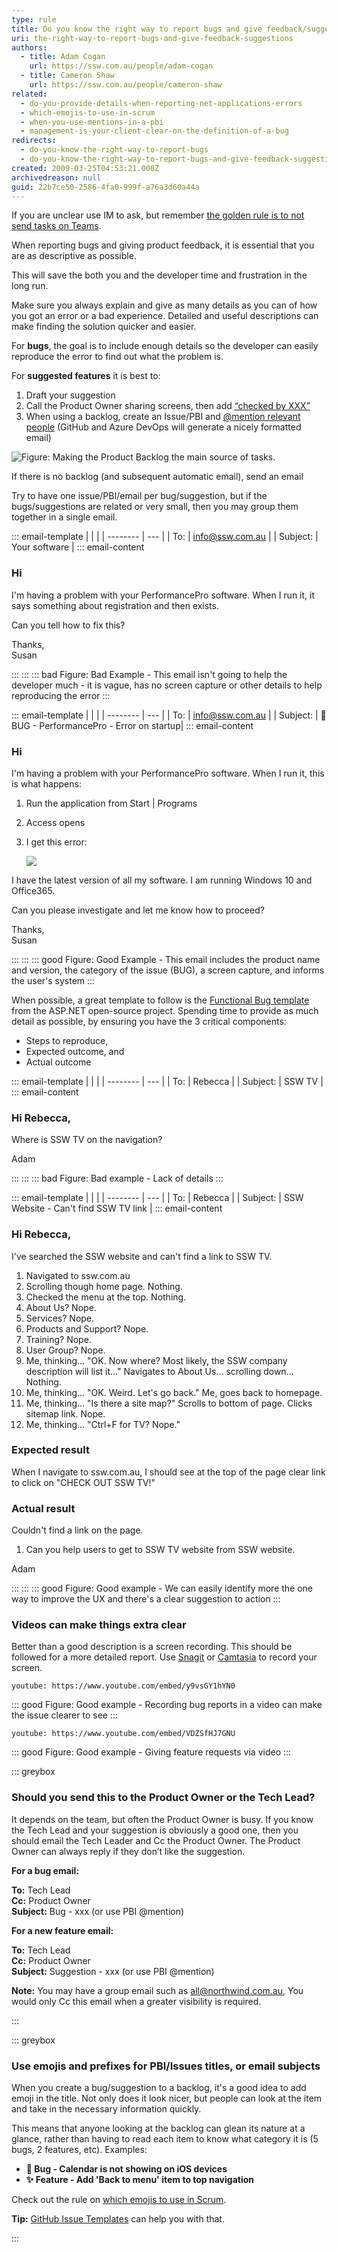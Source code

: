 ```yaml
---
type: rule
title: Do you know the right way to report bugs and give feedback/suggestions?
uri: the-right-way-to-report-bugs-and-give-feedback-suggestions
authors:
  - title: Adam Cogan
    url: https://ssw.com.au/people/adam-cogan
  - title: Cameron Shaw
    url: https://ssw.com.au/people/cameron-shaw
related:
  - do-you-provide-details-when-reporting-net-applications-errors
  - which-emojis-to-use-in-scrum
  - when-you-use-mentions-in-a-pbi
  - management-is-your-client-clear-on-the-definition-of-a-bug
redirects:
  - do-you-know-the-right-way-to-report-bugs
  - do-you-know-the-right-way-to-report-bugs-and-give-feedback-suggestions
created: 2009-03-25T04:53:21.000Z
archivedreason: null
guid: 22b7ce50-2586-4fa0-999f-a76a3d60a44a
---
```

If you are unclear use IM to ask, but remember [the golden rule is to not send tasks on Teams](/important-chats-should-be-in-an-email).

When reporting bugs and giving product feedback, it is essential that you are as descriptive as possible. 

This will save the both you and the developer time and frustration in the long run. 

Make sure you always explain and give as many details as you can of how you got an error or a bad experience. Detailed and useful descriptions can make finding the solution quicker and easier.

<!--endintro-->

For **bugs**, the goal is to include enough details so the developer can easily reproduce the error to find out what the problem is.

For **suggested features** it is best to:  

1. Draft your suggestion
2. Call the Product Owner sharing screens, then add [“checked by XXX”](/checked-by-xxx)
3. When using a backlog, create an Issue/PBI and [@mention relevant people](/when-you-use-mentions-in-a-pbi) (GitHub and Azure DevOps will generate a nicely formatted email)

![Figure: Making the Product Backlog the main source of tasks.](storing-tasks.jpg)

If there is no backlog (and subsequent automatic email), send an email

Try to have one issue/PBI/email per bug/suggestion, but if the bugs/suggestions are related or very small, then you may group them together in a single email.

::: email-template
|          |     |
| -------- | --- |
| To:      | info@ssw.com.au |
| Subject: | Your software |
::: email-content  

### Hi

I'm having a problem with your PerformancePro software. When I run it, it says something about registration and then exists. 

Can you tell how to fix this? 

Thanks,\
Susan

:::
:::
::: bad
Figure: Bad Example - This email isn't going to help the developer much - it is vague, has no screen capture or other details to help reproducing the error
:::

::: email-template
|          |     |
| -------- | --- |
| To:      | info@ssw.com.au |
| Subject: | 🐛 BUG - PerformancePro - Error on startup|
::: email-content  

### Hi

I'm having a problem with your PerformancePro software. When I run it, this is what happens: 

1. Run the application from Start | Programs 
2. Access opens 
3. I get this error:

   ![](error-software-bur-report.jpg)

I have the latest version of all my software. I am running Windows 10 and Office365. 

Can you please investigate and let me know how to proceed?

Thanks,\
Susan

:::
:::
::: good
Figure: Good Example - This email includes the product name and version, the category of the issue (BUG), a screen capture, and informs the user's system
:::

When possible, a great template to follow is the [Functional Bug template](https://github.com/aspnet/Home/wiki/Functional-bug-template) from the ASP.NET open-source project. Spending time to provide as much detail as possible, by ensuring you have the 3 critical components: 

* Steps to reproduce, 
* Expected outcome, and 
* Actual outcome

::: email-template
|          |     |
| -------- | --- |
| To:      | Rebecca |
| Subject: | SSW TV |
::: email-content  

### Hi Rebecca,

Where is SSW TV on the navigation?

Adam     

:::
:::
::: bad
Figure: Bad example - Lack of details
:::

::: email-template
|          |     |
| -------- | --- |
| To:      | Rebecca |
| Subject: | SSW Website - Can't find SSW TV link |
::: email-content  

### Hi Rebecca,

I've searched the SSW website and can't find a link to SSW TV.

1. Navigated to ssw.com.au
2. Scrolling though home page. Nothing.
3. Checked the menu at the top. Nothing.
4. About Us? Nope.
5. Services? Nope.
6. Products and Support? Nope.
7. Training? Nope.
8. User Group? Nope.
9. Me, thinking... "OK. Now where? Most likely, the SSW company description will list it..." Navigates to About Us... scrolling down... Nothing.
10. Me, thinking... "OK. Weird. Let's go back." Me, goes back to homepage.
11. Me, thinking... "Is there a site map?" Scrolls to bottom of page. Clicks sitemap link. Nope.
12. Me, thinking... "Ctrl+F for TV? Nope."

### Expected result

When I navigate to ssw.com.au, I should see at the top of the page clear link to click on "CHECK OUT SSW TV!"

### Actual result

Couldn't find a link on the page.

1. Can you help users to get to SSW TV website from SSW website.

Adam 

:::
:::
::: good
Figure: Good example - We can easily identify more the one way to improve the UX and there's a clear suggestion to action
:::

### Videos can make things extra clear

Better than a good description is a screen recording. This should be followed for a more detailed report. Use [Snagit](http://www.techsmith.com/snagit.html) or [Camtasia](/production-do-you-know-how-to-start-recording-with-camtasia) to record your screen.

`youtube: https://www.youtube.com/embed/y9vsGY1hYN0`

::: good
Figure: Good example - Recording bug reports in a video can make the issue clearer to see
:::

`youtube: https://www.youtube.com/embed/VDZSfHJ7GNU`

::: good
Figure: Good example - Giving feature requests via video
:::

::: greybox

### Should you send this to the Product Owner or the Tech Lead?

It depends on the team, but often the Product Owner is busy. If you know the Tech Lead and your suggestion is obviously a good one, then you should email the Tech Leader and Cc the Product Owner. The Product Owner can always reply if they don’t like the suggestion. 

**For a bug email:**

  **To:** Tech Lead\
  **Cc:** Product Owner\
  **Subject:** Bug -  xxx (or use PBI @mention)

**For a new feature email:**

  **To:** Tech Lead\
  **Cc:** Product Owner\
  **Subject:** Suggestion - xxx  (or use PBI @mention)

**Note:** You may have a group email such as all@northwind.com.au, You would only Cc this email when a greater visibility is required. 

:::

::: greybox

### Use emojis and prefixes for PBI/Issues titles, or email subjects

When you create a bug/suggestion to a backlog, it's a good idea to add emoji in the title. Not only does it look nicer, but people can look at the item and take in the necessary information quickly.

This means that anyone looking at the backlog can glean its nature at a glance, rather than having to read each item to know what category it is (5 bugs, 2 features, etc). Examples:

* **🐛 Bug - Calendar is not showing on iOS devices**
* **✨ Feature - Add 'Back to menu' item to top navigation**

Check out the rule on [which emojis to use in Scrum](/which-emojis-to-use-in-scrum).

**Tip:** [GitHub Issue Templates](/github-issue-templates) can help you with that.

:::